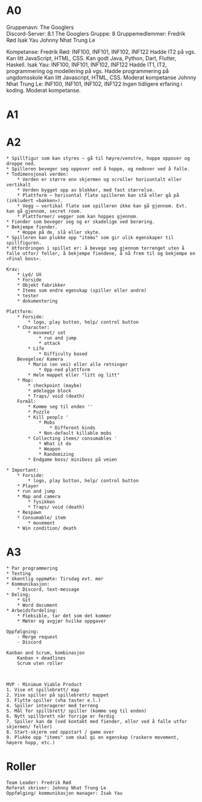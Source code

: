 # A0
Gruppenavn: The Googlers	
Discord-Server: 8.1 The Googlers
Gruppe: 8
Gruppemedlemmer:
	Fredrik Rød
	Isak Yau
	Johnny Nhat Trung Le

Kompetanse:
	Fredrik Rød:
		INF100, INF101, INF102, INF122
			Hadde IT2 på vgs.
		Kan litt JavaScript, HTML, CSS. Kan godt Java, Python, Dart, Flutter, Haskell.
	Isak Yau:
		INF100, INF101, INF102, INF122
    Hadde IT1, IT2, programmering og modellering på vgs. Hadde programmering på ungdomsskole
		Kan litt Javascript, HTML, CSS. Moderat kompetanse
	Johnny Nhat Trung Le:
		 INF100, INF101, INF102, INF122
		 Ingen tidligere erfaring i koding. Moderat kompetanse.

# A1

# A2
	* Spillfigur som kan styres – gå til høyre/venstre, hoppe oppover og droppe ned.
	* Spilleren beveger seg oppover ved å hoppe, og nedover ved å falle.
	* Todimensjonal verden:
		* Verden er større enn skjermen og scroller horisontalt eller vertikalt
		* Verden bygget opp av blokker, med fast størrelse. 
		* Plattform – horisontal flate spilleren kan stå eller gå på (inkludert «bakken»).
		* Vegg – vertikal flate som spilleren ikke kan gå gjennom. Evt. kan gå gjennom, secret room.
		* Plattformer/ vegger som kan hoppes gjennom.
	* Fiender som beveger seg og er skadelige ved berøring.
	* Bekjempe fiender.
		* Hoppe på de, slå eller skyte.
	* Spilleren kan plukke opp "items" som gir ulik egenskaper til spillfiguren.
	* Utfordringen i spillet er: å bevege seg gjennom terrenget uten å falle utfor/ feller, å bekjempe fiendene, å nå frem til og bekjempe en «Final boss». 

	Krav:
		* Lyd/ UX
		* Forside
		* Objekt fabrikker
		* Items som endre egenskap (spiller eller andre)
		* tester
		* dokumentering

	Plattform:
		* Forside:
			* logo, play button, help/ control button
		* Character:
			* movemet/ set
				* run and jump
				* attack
			* Life
				* Difficulty based
		Bevegelse/ Kamera
			* Mario (en vei) eller alle retninger 
				* Opp-ned plattform
			* Hele mappet eller "litt og litt"
		* Map:
			* checkpoint (maybe)
			* ødelegge block
			* Traps/ void (death)
		Formål:
			* Komme seg til enden ''
			* Puzzle
			* Kill peoplz '
				* Mobs
					* Different kinds
				* Non-default killable mobs
			* Collecting items/ consumables '
				* What it do
				* Weapon
				* Randomizing
			* Endgame boss/ miniboss på veien

	* Important:
		* Forside:
			* logo, play button, help/ control button
		* Player
		* run and jump
		* Map and camera
			* fysikken
			* Traps/ void (death)
		* Respawn
		* Consumable/ item
			* movement
		* Win condition/ death
		
# A3
    * Par programmering
    * Testing
    * Ukentlig oppmøte: Tirsdag evt. mer
    * Kommunikasjon:
        * Discord, text-message
    * Deling;
        * Git
        * Word document
	* Arbeidsfordeling:
		* Fleksible, tar det som det kommer
		* Møter og avgjør hvilke oppgaver

	Oppfølgning:
		- Merge request
		- Discord
	
	Kanban and Scrum, kombinasjon
		Kanban + deadlines
		Scrum uten roller

	

	MVP - Minimum Viable Product 
	1. Vise et spillebrett/ map
	2. Vise spiller på spillebrett/ mappet
	3. Flytte spiller (vha taster e.l.)
	4. Spiller interagerer med terreng
	5. Mål for spillbrett/ spiller (komme seg til enden)
	6. Nytt spillbrett når forrige er ferdig
	7. Spiller kan dø (ved kontakt med fiender, eller ved å falle utfor skjermen/ feller)
	8. Start-skjerm ved oppstart / game over
	9. Plukke opp "items" som skal gi en egenskap (raskere movement, høyere hopp, etc.)

	


# Roller
    Team Leader: Fredrik Rød
    Referat skriver: Johnny Nhat Trung Le
    Oppfølging/ kommunikasjon manager: Isak Yau


